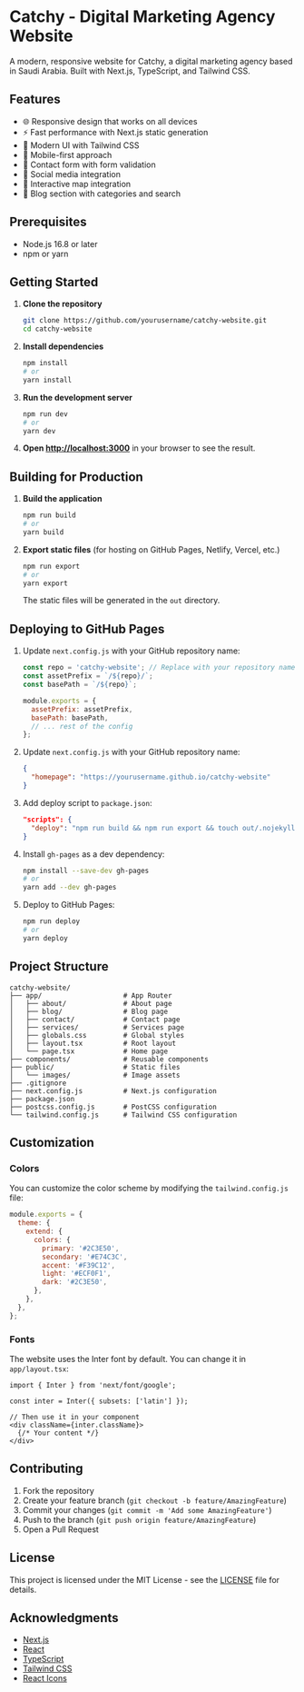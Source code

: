 # Catchy - Digital Marketing Agency Website

A modern, responsive website for Catchy, a digital marketing agency based in Saudi Arabia. Built with Next.js, TypeScript, and Tailwind CSS.

## Features

- 🌐 Responsive design that works on all devices
- ⚡ Fast performance with Next.js static generation
- 🎨 Modern UI with Tailwind CSS
- 📱 Mobile-first approach
- 📝 Contact form with form validation
- 📱 Social media integration
- 📍 Interactive map integration
- 📝 Blog section with categories and search

## Prerequisites

- Node.js 16.8 or later
- npm or yarn

## Getting Started

1. **Clone the repository**
   ```bash
   git clone https://github.com/yourusername/catchy-website.git
   cd catchy-website
   ```

2. **Install dependencies**
   ```bash
   npm install
   # or
   yarn install
   ```

3. **Run the development server**
   ```bash
   npm run dev
   # or
   yarn dev
   ```

4. **Open [http://localhost:3000](http://localhost:3000)** in your browser to see the result.

## Building for Production

1. **Build the application**
   ```bash
   npm run build
   # or
   yarn build
   ```

2. **Export static files** (for hosting on GitHub Pages, Netlify, Vercel, etc.)
   ```bash
   npm run export
   # or
   yarn export
   ```

   The static files will be generated in the `out` directory.

## Deploying to GitHub Pages

1. Update `next.config.js` with your GitHub repository name:
   ```js
   const repo = 'catchy-website'; // Replace with your repository name
   const assetPrefix = `/${repo}/`;
   const basePath = `/${repo}`;

   module.exports = {
     assetPrefix: assetPrefix,
     basePath: basePath,
     // ... rest of the config
   };
   ```

2. Update `next.config.js` with your GitHub repository name:
   ```json
   {
     "homepage": "https://yourusername.github.io/catchy-website"
   }
   ```

3. Add deploy script to `package.json`:
   ```json
   "scripts": {
     "deploy": "npm run build && npm run export && touch out/.nojekyll && gh-pages -d out"
   }
   ```

4. Install `gh-pages` as a dev dependency:
   ```bash
   npm install --save-dev gh-pages
   # or
   yarn add --dev gh-pages
   ```

5. Deploy to GitHub Pages:
   ```bash
   npm run deploy
   # or
   yarn deploy
   ```

## Project Structure

```
catchy-website/
├── app/                    # App Router
│   ├── about/              # About page
│   ├── blog/               # Blog page
│   ├── contact/            # Contact page
│   ├── services/           # Services page
│   ├── globals.css         # Global styles
│   ├── layout.tsx          # Root layout
│   └── page.tsx            # Home page
├── components/             # Reusable components
├── public/                 # Static files
│   └── images/             # Image assets
├── .gitignore
├── next.config.js          # Next.js configuration
├── package.json
├── postcss.config.js       # PostCSS configuration
└── tailwind.config.js      # Tailwind CSS configuration
```

## Customization

### Colors

You can customize the color scheme by modifying the `tailwind.config.js` file:

```js
module.exports = {
  theme: {
    extend: {
      colors: {
        primary: '#2C3E50',
        secondary: '#E74C3C',
        accent: '#F39C12',
        light: '#ECF0F1',
        dark: '#2C3E50',
      },
    },
  },
};
```

### Fonts

The website uses the Inter font by default. You can change it in `app/layout.tsx`:

```tsx
import { Inter } from 'next/font/google';

const inter = Inter({ subsets: ['latin'] });

// Then use it in your component
<div className={inter.className}>
  {/* Your content */}
</div>
```

## Contributing

1. Fork the repository
2. Create your feature branch (`git checkout -b feature/AmazingFeature`)
3. Commit your changes (`git commit -m 'Add some AmazingFeature'`)
4. Push to the branch (`git push origin feature/AmazingFeature`)
5. Open a Pull Request

## License

This project is licensed under the MIT License - see the [LICENSE](LICENSE) file for details.

## Acknowledgments

- [Next.js](https://nextjs.org/)
- [React](https://reactjs.org/)
- [TypeScript](https://www.typescriptlang.org/)
- [Tailwind CSS](https://tailwindcss.com/)
- [React Icons](https://react-icons.github.io/react-icons/)
